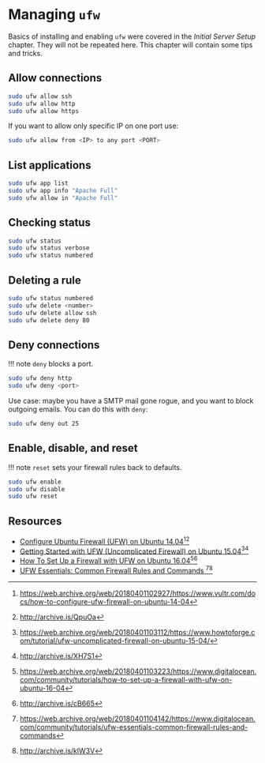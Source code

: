 # Managing `ufw`

Basics of installing and enabling `ufw` were covered in the _Initial Server Setup_ chapter. They will not be repeated here. This chapter will contain some tips and tricks.

## Allow connections

```bash
sudo ufw allow ssh
sudo ufw allow http
sudo ufw allow https
```

If you want to allow only specific IP on one port use:

```bash
sudo ufw allow from <IP> to any port <PORT>
```

## List applications

```bash
sudo ufw app list
sudo ufw app info "Apache Full"
sudo ufw allow in "Apache Full"
```

## Checking status

```bash
sudo ufw status
sudo ufw status verbose
sudo ufw status numbered
```

## Deleting a rule

```bash
sudo ufw status numbered
sudo ufw delete <number>
sudo ufw delete allow ssh
sudo ufw delete deny 80
```

## Deny connections

!!! note
    `deny` blocks a port.

```bash
sudo ufw deny http
sudo ufw deny <port>
```

Use case: maybe you have a SMTP mail gone rogue, and you want to block outgoing emails. You can do this with `deny`:

```bash
sudo ufw deny out 25
```

## Enable, disable, and reset

!!! note
    `reset` sets your firewall rules back to defaults.

```bash
sudo ufw enable
sudo ufw disable
sudo ufw reset
```

## Resources

* [Configure Ubuntu Firewall (UFW) on Ubuntu 14.04][1][^1][^2]
* [Getting Started with UFW (Uncomplicated Firewall) on Ubuntu 15.04][2][^3][^4]
* [How To Set Up a Firewall with UFW on Ubuntu 16.04][3][^5][^6]
* [UFW Essentials: Common Firewall Rules and Commands ][4][^7][^8]

[^1]: <https://web.archive.org/web/20180401102927/https://www.vultr.com/docs/how-to-configure-ufw-firewall-on-ubuntu-14-04>
[^2]: <http://archive.is/QpuOa>
[^3]: <https://web.archive.org/web/20180401103112/https://www.howtoforge.com/tutorial/ufw-uncomplicated-firewall-on-ubuntu-15-04/>
[^4]: <http://archive.is/XH7S1>
[^5]: <https://web.archive.org/web/20180401103223/https://www.digitalocean.com/community/tutorials/how-to-set-up-a-firewall-with-ufw-on-ubuntu-16-04>
[^6]: <http://archive.is/cB665>
[^7]: <https://web.archive.org/web/20180401104142/https://www.digitalocean.com/community/tutorials/ufw-essentials-common-firewall-rules-and-commands>
[^8]: <http://archive.is/klW3V>

[1]: https://www.vultr.com/docs/how-to-configure-ufw-firewall-on-ubuntu-14-04
[2]: https://www.howtoforge.com/tutorial/ufw-uncomplicated-firewall-on-ubuntu-15-04/
[3]: https://www.digitalocean.com/community/tutorials/how-to-set-up-a-firewall-with-ufw-on-ubuntu-16-04
[4]: https://www.digitalocean.com/community/tutorials/ufw-essentials-common-firewall-rules-and-commands
